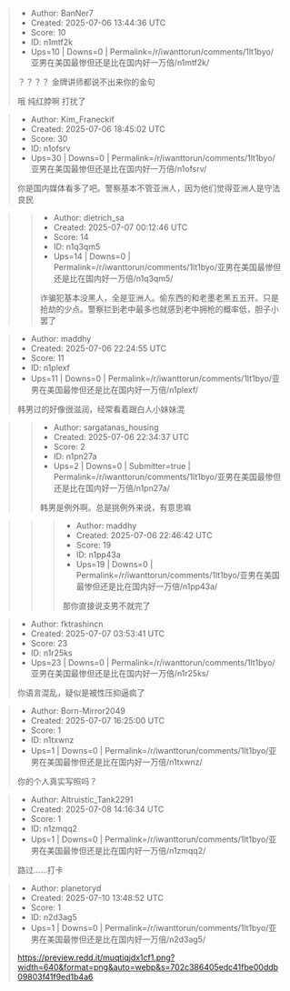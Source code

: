> - Author: BanNer7
> - Created: 2025-07-06 13:44:36 UTC
> - Score: 10
> - ID: n1mtf2k
> - Ups=10 | Downs=0 | Permalink=/r/iwanttorun/comments/1lt1byo/亚男在美国最惨但还是比在国内好一万倍/n1mtf2k/
>
> ？？？？
> 金牌讲师都说不出来你的金句
> 
> 哦 纯红脖啊 打扰了

> - Author: Kim_Franeckif
> - Created: 2025-07-06 18:45:02 UTC
> - Score: 30
> - ID: n1ofsrv
> - Ups=30 | Downs=0 | Permalink=/r/iwanttorun/comments/1lt1byo/亚男在美国最惨但还是比在国内好一万倍/n1ofsrv/
>
> 你是国内媒体看多了吧。警察基本不管亚洲人，因为他们觉得亚洲人是守法良民

>> - Author: dietrich_sa
>> - Created: 2025-07-07 00:12:46 UTC
>> - Score: 14
>> - ID: n1q3qm5
>> - Ups=14 | Downs=0 | Permalink=/r/iwanttorun/comments/1lt1byo/亚男在美国最惨但还是比在国内好一万倍/n1q3qm5/
>>
>> 诈骗犯基本没黑人，全是亚洲人。偷东西的和老墨老黑五五开。只是抢劫的少点。警察拦到老中最多也就感到老中拥枪的概率低，胆子小罢了

> - Author: maddhy
> - Created: 2025-07-06 22:24:55 UTC
> - Score: 11
> - ID: n1plexf
> - Ups=11 | Downs=0 | Permalink=/r/iwanttorun/comments/1lt1byo/亚男在美国最惨但还是比在国内好一万倍/n1plexf/
>
> 韩男过的好像很滋润，经常看着跟白人小妹妹混

>> - Author: sargatanas_housing
>> - Created: 2025-07-06 22:34:37 UTC
>> - Score: 2
>> - ID: n1pn27a
>> - Ups=2 | Downs=0 | Submitter=true | Permalink=/r/iwanttorun/comments/1lt1byo/亚男在美国最惨但还是比在国内好一万倍/n1pn27a/
>>
>> 韩男是例外啊。总是挑例外来说，有意思嘛

>>> - Author: maddhy
>>> - Created: 2025-07-06 22:46:42 UTC
>>> - Score: 19
>>> - ID: n1pp43a
>>> - Ups=19 | Downs=0 | Permalink=/r/iwanttorun/comments/1lt1byo/亚男在美国最惨但还是比在国内好一万倍/n1pp43a/
>>>
>>> 那你直接说支男不就完了

> - Author: fktrashincn
> - Created: 2025-07-07 03:53:41 UTC
> - Score: 23
> - ID: n1r25ks
> - Ups=23 | Downs=0 | Permalink=/r/iwanttorun/comments/1lt1byo/亚男在美国最惨但还是比在国内好一万倍/n1r25ks/
>
> 你语言混乱，疑似是被性压抑逼疯了

> - Author: Born-Mirror2049
> - Created: 2025-07-07 16:25:00 UTC
> - Score: 1
> - ID: n1txwnz
> - Ups=1 | Downs=0 | Permalink=/r/iwanttorun/comments/1lt1byo/亚男在美国最惨但还是比在国内好一万倍/n1txwnz/
>
> 你的个人真实写照吗？

> - Author: Altruistic_Tank2291
> - Created: 2025-07-08 14:16:34 UTC
> - Score: 1
> - ID: n1zmqq2
> - Ups=1 | Downs=0 | Permalink=/r/iwanttorun/comments/1lt1byo/亚男在美国最惨但还是比在国内好一万倍/n1zmqq2/
>
> 路过……打卡

> - Author: planetoryd
> - Created: 2025-07-10 13:48:52 UTC
> - Score: 1
> - ID: n2d3ag5
> - Ups=1 | Downs=0 | Permalink=/r/iwanttorun/comments/1lt1byo/亚男在美国最惨但还是比在国内好一万倍/n2d3ag5/
>
> https://preview.redd.it/muqtiqjdx1cf1.png?width=640&format=png&auto=webp&s=702c386405edc41fbe00ddb09803f41f9ed1b4a6
